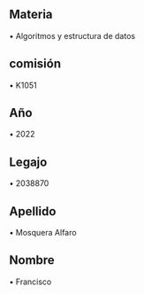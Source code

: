 ## Materia
•	Algoritmos y estructura de datos
## comisión 
• K1051
## Año
•	2022
## Legajo
•	2038870
## Apellido
•	Mosquera Alfaro
## Nombre
•	Francisco
